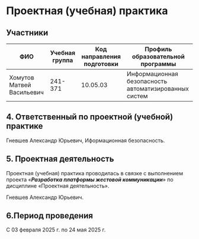 # Проектная (учебная) практика

## Участники

| ФИО | Учебная группа | Код направления подготовки | Профиль образовательной программы |
|-|-|-|-|
| Хомутов Матвей Васильевич |241-371|10.05.03|Информационная безопасность автоматизированных систем|

## 4. Ответственный по проектной (учебной) практике

Гневшев Александр Юрьевич, Иформационная безопасность.

## 5. Проектная деятельность

Проектная (учебная) практика проводилась в связке с выполнением проекта «***Разработка платформы жестовой коммуникации***» по дисциплине «Проектная деятельность».

Гневшев Александр Юрьевич.

## 6.Период проведения

С 03 февраля 2025 г. по 24 мая 2025 г.
